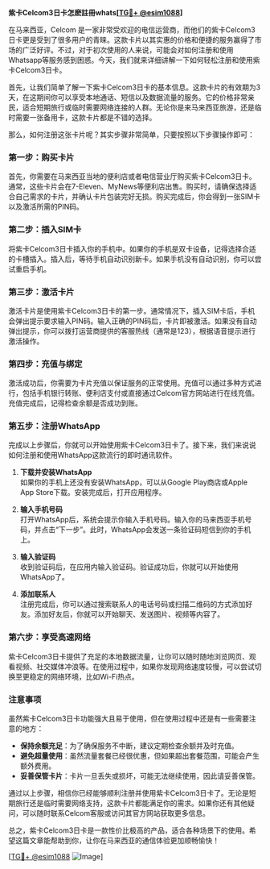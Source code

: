 **紫卡Celcom3日卡怎麽註冊whats[[TG💪+ @esim1088](https://t.me/s/esim1088)]**

在马来西亚，Celcom 是一家非常受欢迎的电信运营商，而他们的紫卡Celcom3日卡更是受到了很多用户的青睐。这款卡片以其实惠的价格和便捷的服务赢得了市场的广泛好评。不过，对于初次使用的人来说，可能会对如何注册和使用Whatsapp等服务感到困惑。今天，我们就来详细讲解一下如何轻松注册和使用紫卡Celcom3日卡。

首先，让我们简单了解一下紫卡Celcom3日卡的基本信息。这款卡片的有效期为3天，在这期间你可以享受本地通话、短信以及数据流量的服务。它的价格非常亲民，适合短期旅行或临时需要网络连接的人群。无论你是来马来西亚旅游，还是临时需要一张备用卡，这款卡片都是不错的选择。

那么，如何注册这张卡片呢？其实步骤非常简单，只要按照以下步骤操作即可：

### **第一步：购买卡片**
首先，你需要在马来西亚当地的便利店或者电信营业厅购买紫卡Celcom3日卡。通常，这些卡片会在7-Eleven、MyNews等便利店出售。购买时，请确保选择适合自己需求的卡片，并确认卡片包装完好无损。购买完成后，你会得到一张SIM卡以及激活所需的PIN码。

### **第二步：插入SIM卡**
将紫卡Celcom3日卡插入你的手机中。如果你的手机是双卡设备，记得选择合适的卡槽插入。插入后，等待手机自动识别新卡。如果手机没有自动识别，你可以尝试重启手机。

### **第三步：激活卡片**
激活卡片是使用紫卡Celcom3日卡的第一步。通常情况下，插入SIM卡后，手机会弹出提示要求输入PIN码。输入正确的PIN码后，卡片即被激活。如果没有自动弹出提示，你可以拨打运营商提供的客服热线（通常是123），根据语音提示进行激活操作。

### **第四步：充值与绑定**
激活成功后，你需要为卡片充值以保证服务的正常使用。充值可以通过多种方式进行，包括手机银行转账、便利店支付或直接通过Celcom官方网站进行在线充值。充值完成后，记得检查余额是否成功到账。

### **第五步：注册WhatsApp**
完成以上步骤后，你就可以开始使用紫卡Celcom3日卡了。接下来，我们来说说如何注册和使用WhatsApp这款流行的即时通讯软件。

1. **下载并安装WhatsApp**  
   如果你的手机上还没有安装WhatsApp，可以从Google Play商店或Apple App Store下载。安装完成后，打开应用程序。

2. **输入手机号码**  
   打开WhatsApp后，系统会提示你输入手机号码。输入你的马来西亚手机号码，并点击“下一步”。此时，WhatsApp会发送一条验证码短信到你的手机上。

3. **输入验证码**  
   收到验证码后，在应用内输入验证码。验证成功后，你就可以开始使用WhatsApp了。

4. **添加联系人**  
   注册完成后，你可以通过搜索联系人的电话号码或扫描二维码的方式添加好友。添加好友后，你就可以开始聊天、发送图片、视频等内容了。

### **第六步：享受高速网络**
紫卡Celcom3日卡提供了充足的本地数据流量，让你可以随时随地浏览网页、观看视频、社交媒体冲浪等。在使用过程中，如果你发现网络速度较慢，可以尝试切换至更稳定的网络环境，比如Wi-Fi热点。

### **注意事项**
虽然紫卡Celcom3日卡功能强大且易于使用，但在使用过程中还是有一些需要注意的地方：

- **保持余额充足**：为了确保服务不中断，建议定期检查余额并及时充值。
- **避免超量使用**：虽然流量套餐已经很优惠，但如果超出套餐范围，可能会产生额外费用。
- **妥善保管卡片**：卡片一旦丢失或损坏，可能无法继续使用，因此请妥善保管。

通过以上步骤，相信你已经能够顺利注册并使用紫卡Celcom3日卡了。无论是短期旅行还是临时需要网络支持，这款卡片都能满足你的需求。如果你还有其他疑问，可以随时联系Celcom客服或访问其官方网站获取更多信息。

总之，紫卡Celcom3日卡是一款性价比极高的产品，适合各种场景下的使用。希望这篇文章能帮助到你，让你在马来西亚的通信体验更加顺畅愉快！

[[TG💪+ @esim1088](https://t.me/s/esim1088) ![Image](https://i.postimg.cc/4NQfJmqS/Snipaste-2025-05-13-00-14-12.png)]